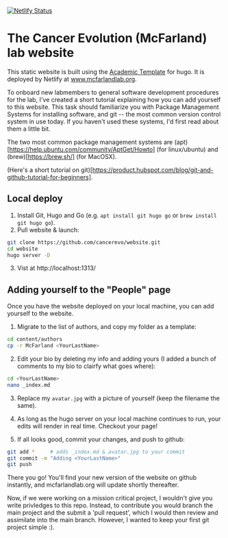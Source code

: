 [![Netlify Status](https://api.netlify.com/api/v1/badges/428af603-ced4-4372-a58b-de75f6b9bd14/deploy-status)](https://app.netlify.com/sites/cancer-evolution/deploys)

# The Cancer Evolution (McFarland) lab website

This static website is built using the [Academic Template](https://themes.gohugo.io/academic/) for hugo. It is deployed by Netlify at www.mcfarlandlab.org. 

To onboard new labmembers to general software development procedures for the lab, I've created a short tutorial explaining how you can add yourself to this website. This task should familiarize you with Package Management Systems for installing software, and git -- the most common version control system in use today. If you haven't used these systems, I'd first read about them a little bit. 

The two most common package management systems are (apt)[https://help.ubuntu.com/community/AptGet/Howto] (for linux/ubuntu) and (brew)[https://brew.sh/] (for MacOSX). 

(Here's a short tutorial on git)[https://product.hubspot.com/blog/git-and-github-tutorial-for-beginners].  

## Local deploy 

1. Install Git, Hugo and Go (e.g. `apt install git hugo go` or `brew install git hugo go`). 
2. Pull website & launch:
```sh
git clone https://github.com/cancerevo/website.git
cd website
hugo server -D
```
3. Vist at http://localhost:1313/

## Adding yourself to the "People" page

Once you have the website deployed on your local machine, you can add yourself to the website.  

1. Migrate to the list of authors, and copy my folder as a template:
```sh
cd content/authors
cp -r McFarland <YourLastName>
```

2. Edit your bio by deleting my info and adding yours (I added a bunch of comments to my bio to clairfy what goes where):
```sh
cd <YourLastName>
nano _index.md
```

3. Replace my `avatar.jpg` with a picture of yourself (keep the filename the same). 

4. As long as the hugo server on your local machine continues to run, your edits will render in real time. Checkout your page!

5. If all looks good, commit your changes, and push to github: 
```sh
git add *     # adds _index.md & avatar.jpg to your commit
git commit -m "Adding <YourLastName>"
git push
```
There you go! You'll find your new version of the website on github instantly, and mcfarlandlab.org will update shortly thereafter. 

Now, if we were working on a mission critical project, I wouldn't give you write privledges to this repo. Instead, to contribute you would branch the main project and the submit a 'pull request', which I would then review and assimilate into the main branch. However, I wanted to keep your first git project simple :). 
